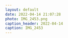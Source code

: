 ```yaml
---
layout: default
date: 2022-04-14 21:07:28
photo: IMG_2453.png
caption_header: 2022-04-14
caption: IMG_2453
---
```

